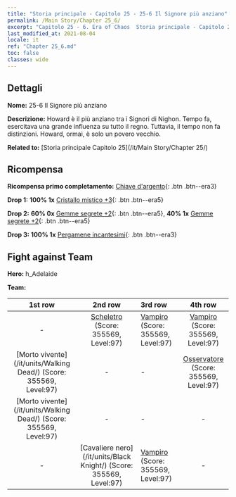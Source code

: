 ```yaml
---
title: "Storia principale - Capitolo 25 - 25-6 Il Signore più anziano"
permalink: /Main Story/Chapter 25_6/
excerpt: "Capitolo 25 - 6. Era of Chaos  Storia principale - Capitolo 25_6. 25-6 Il Signore più anziano"
last_modified_at: 2021-08-04
locale: it
ref: "Chapter 25_6.md"
toc: false
classes: wide
---
```


## Dettagli

 **Nome:** 25-6 Il Signore più anziano

 **Descrizione:** Howard è il più anziano tra i Signori di Nighon. Tempo fa, esercitava una grande influenza su tutto il regno. Tuttavia, il tempo non fa distinzioni. Howard, ormai, è solo un povero vecchio.

 **Related to:** [Storia principale Capitolo 25](/it/Main Story/Chapter 25/)

## Ricompensa

 **Ricompensa primo completamento:** [Chiave d'argento](/ItemsIT/con_693/){: .btn .btn--era3}

 **Drop 1:** **100% 1x** [Cristallo mistico +3](/ItemsIT/mat_87/){: .btn .btn--era5}

 **Drop 2:** **60% 0x** [Gemme segrete +2](/ItemsIT/mat_79/){: .btn .btn--era5}, **40% 1x** [Gemme segrete +2](/ItemsIT/mat_79/){: .btn .btn--era5}

 **Drop 3:** **100% 1x** [Pergamene incantesimi](/ItemsIT/con_694/){: .btn .btn--era3}


## Fight against Team
 **Hero:** h_Adelaide

 **Team:**


  | 1st row | 2nd row | 3rd row | 4th row |
  |:----:|:----:|:----|:----:|
  | - | [Scheletro](/it/units/Skeleton/) (Score: 355569, Level:97)  | [Vampiro](/it/units/Vampire/) (Score: 355569, Level:97)  | [Vampiro](/it/units/Vampire/) (Score: 355569, Level:97)  |
  | [Morto vivente](/it/units/Walking Dead/) (Score: 355569, Level:97)  | - | - | [Osservatore](/it/units/Beholder/) (Score: 355569, Level:97)  |
  | [Morto vivente](/it/units/Walking Dead/) (Score: 355569, Level:97)  | - | - | - |
  | - | [Cavaliere nero](/it/units/Black Knight/) (Score: 355569, Level:97)  | [Vampiro](/it/units/Vampire/) (Score: 355569, Level:97)  | - |


